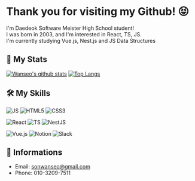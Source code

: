 # Thank you for visiting my Github! 😝
I'm Daedeok Software Meister High School student!  
I was born in 2003, and I'm interested in React, TS, JS.  
I'm currently studying Vue.js, Nest.js and JS Data Structures

## 🚥 My Stats
[![Wanseo's github stats](https://github-readme-stats.vercel.app/api?username=Sonwanseo&bg_color=30,ed6159,6cadef&title_color=fff&text_color=fff)](https://github.com/anuraghazra/github-readme-stats)
[![Top Langs](https://github-readme-stats.vercel.app/api/top-langs/?username=Sonwanseo&layout=compact&show_icons=true&theme=dracula)](https://github.com/anuraghazra/github-readme-stats)

## 🛠 My Skills
![JS](https://img.shields.io/badge/JavaScript-%E2%98%85%E2%98%85%E2%98%85%E2%98%85%E2%98%85-F7DF1E?style=&logo=JavaScript)
![HTML5](https://img.shields.io/badge/HTML5-%E2%98%85%E2%98%85%E2%98%85%E2%98%85%E2%98%86-E34F26?style=&logo=HTML5)
![CSS3](https://img.shields.io/badge/CSS3-%E2%98%85%E2%98%85%E2%98%85%E2%98%85%E2%98%86-1572B6?style=&logo=CSS3)

![React](https://img.shields.io/badge/React-%E2%98%85%E2%98%85%E2%98%85%E2%98%85%E2%98%85-61DAFB?style=&logo=React)
![TS](https://img.shields.io/badge/TypeScript-%E2%98%85%E2%98%85%E2%98%86%E2%98%86%E2%98%86-007ACC?style=&logo=TypeScript)
![NestJS](https://img.shields.io/badge/nest-%E2%98%85%E2%98%85%E2%98%85%E2%98%85%E2%98%86-181717?style=&logo=nest)

![Vue.js](https://img.shields.io/badge/Vue.js-%E2%98%85%E2%98%85%E2%98%85%E2%98%86%E2%98%86-F05032?style=&logo=Vue.js)
![Notion](https://img.shields.io/badge/Notion-%E2%98%85%E2%98%85%E2%98%85%E2%98%86%E2%98%86-000000?style=&logo=Notion)
![Slack](https://img.shields.io/badge/Slack-%E2%98%85%E2%98%85%E2%98%86%E2%98%86%E2%98%86-4A154B?style=&logo=Slack)

## 📕 Informations
- Email: sonwanseo@gmail.com
- Phone: 010-3209-7511
